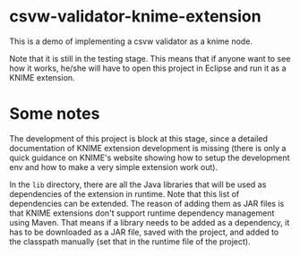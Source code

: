 # csvw-validator-knime-extension
This is a demo of implementing a csvw validator as a knime node.

Note that it is still in the testing stage. This means that if anyone want to see how it works, he/she will have to open this project in Eclipse and run it as a KNIME extension. 

# Some notes

The development of this project is block at this stage, since a detailed documentation of KNIME extension development is missing (there is only a quick guidance on KNIME's website showing how to setup the development env and how to make a very simple extension work out). 

In the `lib` directory, there are all the Java libraries that will be used as dependencies of the extension in runtime. Note that this list of dependencies can be extended. The reason of adding them as JAR files is that KNIME extensions don't support runtime dependency management using Maven. That means if a library needs to be added as a dependency, it has to be downloaded as a JAR file, saved with the project, and added to the classpath manually (set that in the runtime file of the project).

